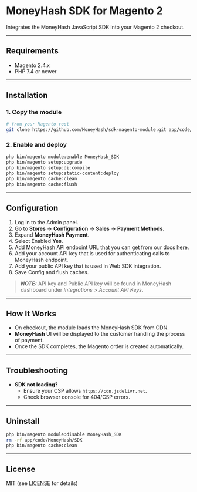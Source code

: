 # MoneyHash SDK for Magento 2

Integrates the MoneyHash JavaScript SDK into your Magento 2 checkout.

---

## Requirements

- Magento 2.4.x
- PHP 7.4 or newer

---

## Installation

### 1. Copy the module

```bash
# from your Magento root
git clone https://github.com/MoneyHash/sdk-magento-module.git app/code/MoneyHash/SDK
```

### 2. Enable and deploy

```bash
php bin/magento module:enable MoneyHash_SDK
php bin/magento setup:upgrade
php bin/magento setup:di:compile
php bin/magento setup:static-content:deploy
php bin/magento cache:clean
php bin/magento cache:flush
```

---

## Configuration

1. Log in to the Admin panel.
2. Go to **Stores** → **Configuration** → **Sales** → **Payment Methods**.
3. Expand **MoneyHash Payment**.
4. Select Enabled **Yes**.
5. Add MoneyHash API endpoint URL that you can get from our docs [here](https://docs.moneyhash.io/reference/payment-intent-v11).
6. Add your account API key that is used for authenticating calls to MoneyHash endpoint.
7. Add your public API key that is used in Web SDK integration.
8. Save Config and flush caches.

> **_NOTE:_** API key and Public API key will be found in MoneyHash dashboard under _Integrations_ > _Account API Keys_.

---

## How It Works

- On checkout, the module loads the MoneyHash SDK from CDN.
- **MoneyHash** UI will be displayed to the customer handling the process of payment.
- Once the SDK completes, the Magento order is created automatically.

---

## Troubleshooting

- **SDK not loading?**
  - Ensure your CSP allows `https://cdn.jsdelivr.net`.
  - Check browser console for 404/CSP errors.

---

## Uninstall

```bash
php bin/magento module:disable MoneyHash_SDK
rm -rf app/code/MoneyHash/SDK
php bin/magento cache:clean
```

---

## License

MIT (see [LICENSE](LICENSE) for details)

